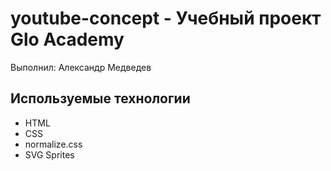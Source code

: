 # youtube-concept - Учебный проект Glo Academy
Выполнил: Александр Медведев

## Используемые технологии
- HTML
- CSS
- normalize.css
- SVG Sprites

